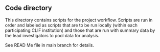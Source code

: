  ## Code directory

This directory contains scripts for the project workflow. 
Scripts are run in order and labeled as scripts that are to be run locally (within each participating CLIF institution) and those that are run with summary data by the lead investigators to pool data for analysis. 

See READ Me file in main branch for details. 
